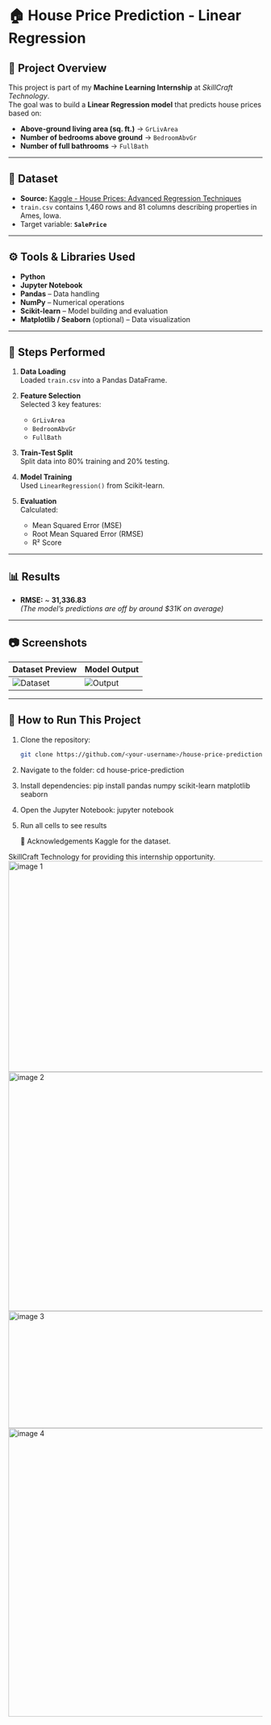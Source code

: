 # 🏠 House Price Prediction - Linear Regression

## 📌 Project Overview
This project is part of my **Machine Learning Internship** at *SkillCraft Technology*.  
The goal was to build a **Linear Regression model** that predicts house prices based on:
- **Above-ground living area (sq. ft.)** → `GrLivArea`
- **Number of bedrooms above ground** → `BedroomAbvGr`
- **Number of full bathrooms** → `FullBath`

---

## 📂 Dataset
- **Source:** [Kaggle - House Prices: Advanced Regression Techniques](https://www.kaggle.com/c/house-prices-advanced-regression-techniques/data)
- `train.csv` contains 1,460 rows and 81 columns describing properties in Ames, Iowa.
- Target variable: **`SalePrice`**

---

## ⚙️ Tools & Libraries Used
- **Python**
- **Jupyter Notebook**
- **Pandas** – Data handling
- **NumPy** – Numerical operations
- **Scikit-learn** – Model building and evaluation
- **Matplotlib / Seaborn** (optional) – Data visualization

---

## 🧠 Steps Performed
1. **Data Loading**  
   Loaded `train.csv` into a Pandas DataFrame.

2. **Feature Selection**  
   Selected 3 key features:
   - `GrLivArea`
   - `BedroomAbvGr`
   - `FullBath`

3. **Train-Test Split**  
   Split data into 80% training and 20% testing.

4. **Model Training**  
   Used `LinearRegression()` from Scikit-learn.

5. **Evaluation**  
   Calculated:
   - Mean Squared Error (MSE)
   - Root Mean Squared Error (RMSE)
   - R² Score

---

## 📊 Results
- **RMSE:** ~ **31,336.83**  
  *(The model’s predictions are off by around $31K on average)*

---

## 📷 Screenshots
| Dataset Preview | Model Output |
|-----------------|--------------|
| ![Dataset](images/dataset.png) | ![Output](images/output.png) |

---

## 🚀 How to Run This Project
1. Clone the repository:
   ```bash
   git clone https://github.com/<your-username>/house-price-prediction.git
2. Navigate to the folder:
   cd house-price-prediction
3. Install dependencies:
   pip install pandas numpy scikit-learn matplotlib seaborn
4. Open the Jupyter Notebook:
   jupyter notebook
5. Run all cells to see results

   🙌 Acknowledgements
Kaggle for the dataset.

SkillCraft Technology for providing this internship opportunity.
<img width="1235" height="418" alt="image 1" src="https://github.com/user-attachments/assets/02eb98cb-419d-4b76-8754-6f18f3a25b18" />
<img width="1197" height="474" alt="image 2" src="https://github.com/user-attachments/assets/eb16c702-c3e9-4c74-97ee-26a77ed25017" />
<img width="1280" height="232" alt="image 3" src="https://github.com/user-attachments/assets/67ac334a-90f4-4bf3-b4ac-3bcaf677a4f6" />
<img width="1274" height="572" alt="image 4" src="https://github.com/user-attachments/assets/e018f524-8a00-427e-a385-3450efb2d3aa" />

